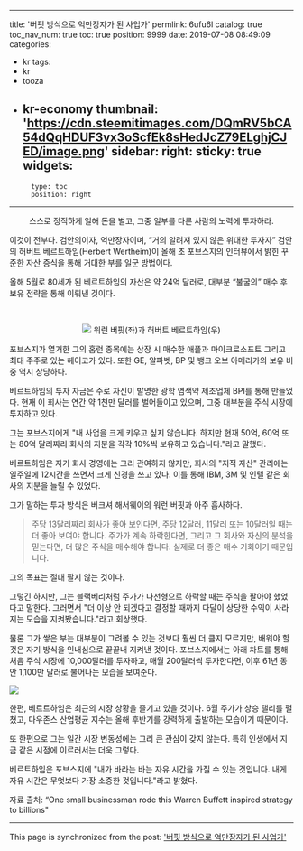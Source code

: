 
---
title: '버핏 방식으로 억만장자가 된 사업가'
permlink: 6ufu6l
catalog: true
toc_nav_num: true
toc: true
position: 9999
date: 2019-07-08 08:49:09
categories:
- kr
tags:
- kr
- tooza
- kr-economy
thumbnail: 'https://cdn.steemitimages.com/DQmRV5bCA54dQqHDUF3vx3oScfEk8sHedJcZ79ELghjCJED/image.png'
sidebar:
    right:
        sticky: true
widgets:
    -
        type: toc
        position: right
---


<center>
스스로 정직하게 일해 돈을 벌고, 그중 일부를 다른 사람의 노력에 투자하라.
</center>

이것이 전부다. 검안의이자, 억만장자이며, “거의 알려져 있지 않은 위대한 투자자” 검안의 허버트 베르트하임(Herbert Wertheim)이 올해 초 포브스지의 인터뷰에서 밝힌 꾸준한 자산 증식을 통해 거대한 부를 일군 방법이다.​

올해 5월로 80세가 된 베르트하임의 자산은 약 24억 달러로, 대부분 “불굴의” 매수 후 보유 전략을 통해 이뤄낸 것이다.

​<center>
![](https://cdn.steemitimages.com/DQmRV5bCA54dQqHDUF3vx3oScfEk8sHedJcZ79ELghjCJED/image.png)
워런 버핏(좌)과 허버트 베르트하임(우)
</center>

포브스지가 열거한 그의 홈런 종목에는 상장 시 매수한 애플과 마이크로소프트 그리고 최대 주주로 있는 헤이코가 있다. 또한 GE, 알파벳, BP 및 뱅크 오브 아메리카의 보유 비중 역시 상당하다.​

베르트하임의 투자 자금은 주로 자신이 발명한 광학 염색약 제조업체 BPI를 통해 만들었다. 현재 이 회사는 연간 약 1천만 달러를 벌어들이고 있으며, 그중 대부분을 주식 시장에 투자하고 있다.​

그는 포브스지에게 "내 사업을 크게 키우고 싶지 않습니다. 하지만 현재 50억, 60억 또는 80억 달러짜리 회사의 지분을 각각 10%씩 보유하고 있습니다."라고 말했다.​

베르트하임은 자기 회사 경영에는 그리 관여하지 않지만, 회사의 "지적 자산" 관리에는 일주일에 12시간을 쓰면서 크게 신경을 쓰고 있다. 이를 통해 IBM, 3M 및 인텔 같은 회사의 지분을 늘릴 수 있었다.​

그가 말하는 투자 방식은 버크셔 해서웨이의 워런 버핏과 아주 흡사하다.

>주당 13달러짜리 회사가 좋아 보인다면, 주당 12달러, 11달러 또는 10달러일 때는 더 좋아 보여야 합니다. 주가가 계속 하락한다면, 그리고 그 회사와 자신의 분석을 믿는다면, 더 많은 주식을 매수해야 합니다. 실제로 더 좋은 매수 기회이기 때문입니다.

그의 목표는 절대 팔지 않는 것이다.​

그렇긴 하지만, 그는 블랙베리처럼 주가가 나선형으로 하락할 때는 주식을 팔아야 했었다고 말한다. 그러면서 "더 이상 안 되겠다고 결정할 때까지 다달이 상당한 수익이 사라지는 모습을 지켜봤습니다."라고 회상했다.​

물론 그가 쌓은 부는 대부분이 그려볼 수 있는 것보다 훨씬 더 클지 모르지만, 배워야 할 것은 자기 방식을 인내심으로 끝끝내 지켜낸 것이다. 포브스지에서는 아래 차트를 통해 처음 주식 시장에 10,000달러를 투자하고, 매월 200달러씩 투자한다면, 이후 61년 동안 1,100만 달러로 불어나는 모습을 보여준다.

![](https://cdn.steemitimages.com/DQmcX6uH9cN77cq7yzyqysGTr6JsdTpPCmqGhTfJjqwYfLF/image.png)

한편, 베르트하임은 ​​최근의 시장 상황을 즐기고 있을 것이다. 6월 주가가 상승 랠리를 펼쳤고, 다우존스 산업평균 지수는 올해 후반기를 강력하게 출발하는 모습이기 때문이다.​

또 한편으로 그는 일간 시장 변동성에는 그리 큰 관심이 갖지 않는다. 특히 인생에서 지금 같은 시점에 이르러서는 더욱 그렇다.​

베르트하임은 포브스지에 "내가 바라는 바는 자유 시간을 가질 수 있는 것입니다. 내게 자유 시간은 무엇보다 가장 소중한 것입니다."라고 밝혔다.​

자료 출처: “One small businessman rode this Warren Buffett inspired strategy to billions"

- - -

This page is synchronized from the post: ['버핏 방식으로 억만장자가 된 사업가'](https://steemit.com/@pius.pius/6ufu6l)
